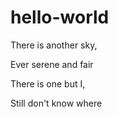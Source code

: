 # hello-world

There is another sky,

Ever serene and fair


There is one but I,

Still don't know where
